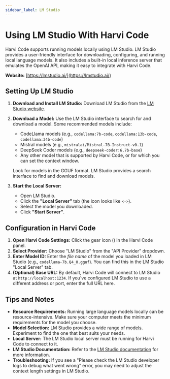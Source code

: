 ```yaml
---
sidebar_label: LM Studio
---
```


# Using LM Studio With Harvi Code

Harvi Code supports running models locally using LM Studio. LM Studio provides a user-friendly interface for downloading, configuring, and running local language models. It also includes a built-in local inference server that emulates the OpenAI API, making it easy to integrate with Harvi Code.

**Website:** [https://lmstudio.ai/](https://lmstudio.ai/)

## Setting Up LM Studio

1.  **Download and Install LM Studio:** Download LM Studio from the [LM Studio website](https://lmstudio.ai/).
2.  **Download a Model:** Use the LM Studio interface to search for and download a model. Some recommended models include:

    - CodeLlama models (e.g., `codellama:7b-code`, `codellama:13b-code`, `codellama:34b-code`)
    - Mistral models (e.g., `mistralai/Mistral-7B-Instruct-v0.1`)
    - DeepSeek Coder models (e.g., `deepseek-coder:6.7b-base`)
    - Any other model that is supported by Harvi Code, or for which you can set the context window.

    Look for models in the GGUF format. LM Studio provides a search interface to find and download models.

3.  **Start the Local Server:**
    - Open LM Studio.
    - Click the **"Local Server"** tab (the icon looks like `<->`).
    - Select the model you downloaded.
    - Click **"Start Server"**.

## Configuration in Harvi Code

1.  **Open Harvi Code Settings:** Click the gear icon (<Codicon name="gear" />) in the Harvi Code panel.
2.  **Select Provider:** Choose "LM Studio" from the "API Provider" dropdown.
3.  **Enter Model ID:** Enter the _file name_ of the model you loaded in LM Studio (e.g., `codellama-7b.Q4_0.gguf`). You can find this in the LM Studio "Local Server" tab.
4.  **(Optional) Base URL:** By default, Harvi Code will connect to LM Studio at `http://localhost:1234`. If you've configured LM Studio to use a different address or port, enter the full URL here.

## Tips and Notes

- **Resource Requirements:** Running large language models locally can be resource-intensive. Make sure your computer meets the minimum requirements for the model you choose.
- **Model Selection:** LM Studio provides a wide range of models. Experiment to find the one that best suits your needs.
- **Local Server:** The LM Studio local server must be running for Harvi Code to connect to it.
- **LM Studio Documentation:** Refer to the [LM Studio documentation](https://lmstudio.ai/docs) for more information.
- **Troubleshooting:** If you see a "Please check the LM Studio developer logs to debug what went wrong" error, you may need to adjust the context length settings in LM Studio.
